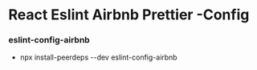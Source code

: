 # React Eslint Airbnb Prettier  -Config


### eslint-config-airbnb

- npx install-peerdeps --dev eslint-config-airbnb




